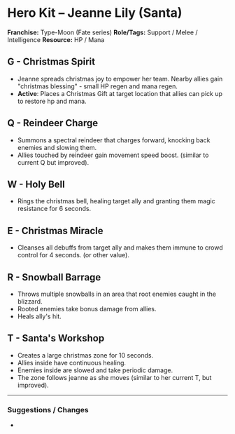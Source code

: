 # Hero Kit – Jeanne Lily (Santa)

**Franchise:** Type-Moon (Fate series)
**Role/Tags:** Support / Melee / Intelligence 
**Resource:** HP / Mana

## G - Christmas Spirit
- Jeanne spreads christmas joy to empower her team. Nearby allies gain "christmas blessing" - small HP regen and mana regen.
- **Active**: Places a Christmas Gift at target location that allies can pick up to restore hp and mana.

## Q - Reindeer Charge
- Summons a spectral reindeer that charges forward, knocking back enemies and slowing them.
- Allies touched by reindeer gain movement speed boost. (similar to current Q but improved).

## W - Holy Bell
- Rings the christmas bell, healing target ally and granting them magic resistance for 6 seconds.

## E - Christmas Miracle
- Cleanses all debuffs from target ally and makes them immune to crowd control for 4 seconds. (or other value).

## R - Snowball Barrage
- Throws multiple snowballs in an area that root enemies caught in the blizzard. 
- Rooted enemies take bonus damage from allies.
- Heals ally's hit.

## T - Santa's Workshop
- Creates a large christmas zone for 10 seconds. 
- Allies inside have continuous healing. 
- Enemies inside are slowed and take periodic damage. 
- The zone follows jeanne as she moves (similar to her current T, but improved).

---

### Suggestions / Changes
- <your notes here>